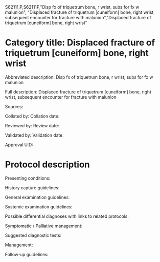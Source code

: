 S62111,P,S62111P,"Disp fx of triquetrum bone, r wrist, subs for fx w malunion", "Displaced fracture of triquetrum [cuneiform] bone, right wrist, subsequent encounter for fracture with malunion","Displaced fracture of triquetrum [cuneiform] bone, right wrist"
# Category title: Displaced fracture of triquetrum [cuneiform] bone, right wrist

Abbreviated description: Disp fx of triquetrum bone, r wrist, subs for fx w malunion

Full description: Displaced fracture of triquetrum [cuneiform] bone, right wrist, subsequent encounter for fracture with malunion

Sources:

Collated by:
Collation date:

Reviewed by:
Review date:

Validated by:
Validation date:

Approval UID:

# Protocol description

Presenting conditions:

History capture guidelines:

General examination guidelines:

Systemic examination guidelines:

Possible differential diagnoses with links to related protocols:

Symptomatic / Palliative management:

Suggested diagnostic tests:

Management:

Follow-up guidelines:
